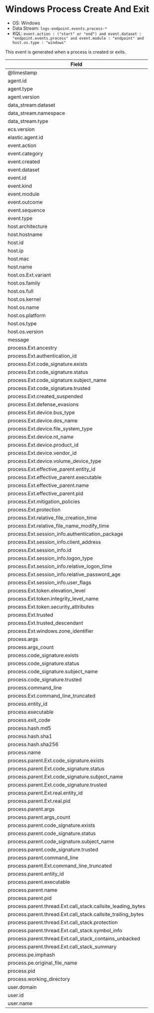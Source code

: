 # Windows Process Create And Exit

- OS: Windows
- Data Stream: `logs-endpoint.events.process-*`
- KQL: `event.action : ("start" or "end") and event.dataset : "endpoint.events.process" and event.module : "endpoint" and host.os.type : "windows"`

This event is generated when a process is created or exits.


| Field |
|---|
| @timestamp |
| agent.id |
| agent.type |
| agent.version |
| data_stream.dataset |
| data_stream.namespace |
| data_stream.type |
| ecs.version |
| elastic.agent.id |
| event.action |
| event.category |
| event.created |
| event.dataset |
| event.id |
| event.kind |
| event.module |
| event.outcome |
| event.sequence |
| event.type |
| host.architecture |
| host.hostname |
| host.id |
| host.ip |
| host.mac |
| host.name |
| host.os.Ext.variant |
| host.os.family |
| host.os.full |
| host.os.kernel |
| host.os.name |
| host.os.platform |
| host.os.type |
| host.os.version |
| message |
| process.Ext.ancestry |
| process.Ext.authentication_id |
| process.Ext.code_signature.exists |
| process.Ext.code_signature.status |
| process.Ext.code_signature.subject_name |
| process.Ext.code_signature.trusted |
| process.Ext.created_suspended |
| process.Ext.defense_evasions |
| process.Ext.device.bus_type |
| process.Ext.device.dos_name |
| process.Ext.device.file_system_type |
| process.Ext.device.nt_name |
| process.Ext.device.product_id |
| process.Ext.device.vendor_id |
| process.Ext.device.volume_device_type |
| process.Ext.effective_parent.entity_id |
| process.Ext.effective_parent.executable |
| process.Ext.effective_parent.name |
| process.Ext.effective_parent.pid |
| process.Ext.mitigation_policies |
| process.Ext.protection |
| process.Ext.relative_file_creation_time |
| process.Ext.relative_file_name_modify_time |
| process.Ext.session_info.authentication_package |
| process.Ext.session_info.client_address |
| process.Ext.session_info.id |
| process.Ext.session_info.logon_type |
| process.Ext.session_info.relative_logon_time |
| process.Ext.session_info.relative_password_age |
| process.Ext.session_info.user_flags |
| process.Ext.token.elevation_level |
| process.Ext.token.integrity_level_name |
| process.Ext.token.security_attributes |
| process.Ext.trusted |
| process.Ext.trusted_descendant |
| process.Ext.windows.zone_identifier |
| process.args |
| process.args_count |
| process.code_signature.exists |
| process.code_signature.status |
| process.code_signature.subject_name |
| process.code_signature.trusted |
| process.command_line |
| process.Ext.command_line_truncated |
| process.entity_id |
| process.executable |
| process.exit_code |
| process.hash.md5 |
| process.hash.sha1 |
| process.hash.sha256 |
| process.name |
| process.parent.Ext.code_signature.exists |
| process.parent.Ext.code_signature.status |
| process.parent.Ext.code_signature.subject_name |
| process.parent.Ext.code_signature.trusted |
| process.parent.Ext.real.entity_id |
| process.parent.Ext.real.pid |
| process.parent.args |
| process.parent.args_count |
| process.parent.code_signature.exists |
| process.parent.code_signature.status |
| process.parent.code_signature.subject_name |
| process.parent.code_signature.trusted |
| process.parent.command_line |
| process.parent.Ext.command_line_truncated |
| process.parent.entity_id |
| process.parent.executable |
| process.parent.name |
| process.parent.pid |
| process.parent.thread.Ext.call_stack.callsite_leading_bytes |
| process.parent.thread.Ext.call_stack.callsite_trailing_bytes |
| process.parent.thread.Ext.call_stack.protection |
| process.parent.thread.Ext.call_stack.symbol_info |
| process.parent.thread.Ext.call_stack_contains_unbacked |
| process.parent.thread.Ext.call_stack_summary |
| process.pe.imphash |
| process.pe.original_file_name |
| process.pid |
| process.working_directory |
| user.domain |
| user.id |
| user.name |

